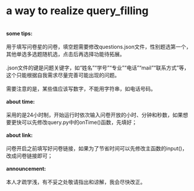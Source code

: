 # a way to realize query_filling
<br><b>some tips:</b><br>
<br>用于填写问卷星的问卷，填空题需要修改questions.json文件，性别题选第一个，其他单选多选题随机选，点击后再选择功能待拓展。<br>
<br>.json文件的键是问题关键字，如“姓名”“学号”“专业”“电话”“mail”“联系方式”等，这个只能根据自我需求尽量完善可能出现的问题。<br>
<br>需要注意的是，某些值应该写数字，不能用字符串，如电话号码。<br>
<br><b>about time:</b><br>
<br>采用的是24小时制，开始运行时依次输入问卷开放的小时、分钟和秒数，如果想要更快可以先修改query.py中的onTime()函数，先填好；<br>
<br><b>about link:</b><br>
<br>问卷开启之前填写好问卷链接，如果为了节省时间可以先修改主函数的input()，改成问卷链接即可；<br>
<br><b>announcement:</b><br>
<br>本人才疏学浅，有不妥之处敬请指出和谅解，我会尽快改正。<br>
